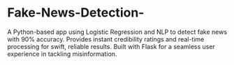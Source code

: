 # Fake-News-Detection-
A Python-based app using Logistic Regression and NLP to detect fake news with 90% accuracy. Provides instant credibility ratings and real-time processing for swift, reliable results. Built with Flask for a seamless user experience in tackling misinformation.

